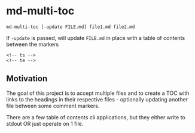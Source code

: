 # md-multi-toc

```
md-multi-toc [-update FILE.md] file1.md file2.md
```

If `-update` is passed, will update `FILE.md` in place with a table of contents
between the markers

```
<!-- ts -->
<!-- te -->
```

## Motivation

The goal of this project is to accept multiple files and to create a TOC with links to the headings in their respective files - optionally updating another file between some comment markers.

There are a few table of contents cli applications, but they either write to stdout OR just operate on 1 file.
